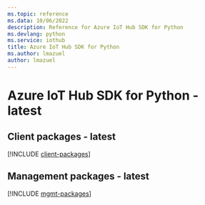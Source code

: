 ```yaml
---
ms.topic: reference
ms.data: 10/06/2022
description: Reference for Azure IoT Hub SDK for Python
ms.devlang: python
ms.service: iothub
title: Azure IoT Hub SDK for Python
ms.author: lmazuel
author: lmazuel
---
```

# Azure IoT Hub SDK for Python - latest

## Client packages - latest
[!INCLUDE [client-packages](iot-hub-client-index.md)]
## Management packages - latest
[!INCLUDE [mgmt-packages](iot-hub-mgmt-index.md)]